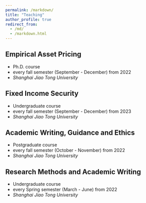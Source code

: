 ```yaml
---
permalink: /markdown/
title: "Teaching"
author_profile: true
redirect_from: 
  - /md/
  - /markdown.html
---
```


## Empirical Asset Pricing

* Ph.D. course
* every fall semester (September - December) from 2022
* *Shanghai Jiao Tong University*


## Fixed Income Security

* Undergraduate course
* every fall semester (September - December) from 2023
* *Shanghai Jiao Tong University*


## Academic Writing, Guidance and Ethics

* Postgraduate course
* every fall semester (October - November) from 2022
* *Shanghai Jiao Tong University*


## Research Methods and Academic Writing

* Undergraduate course
* every Spring semester (March - June) from 2022
* *Shanghai Jiao Tong University*

 